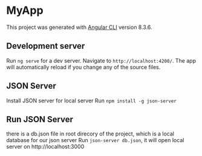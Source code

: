 # MyApp

This project was generated with [Angular CLI](https://github.com/angular/angular-cli) version 8.3.6.

## Development server

Run `ng serve` for a dev server. Navigate to `http://localhost:4200/`. The app will automatically reload if you change any of the source files.

## JSON Server
Install JSON server for local server
Run `npm install -g json-server`

## Run JSON Server
there is a db.json file in root direcory of the project, which is a local database for our json server
Run `json-server db.json`, it will open local server on http://localhost:3000
